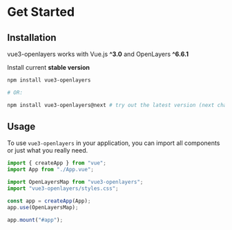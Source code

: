 # Get Started

## Installation

vue3-openlayers works with Vue.js **^3.0** and OpenLayers **^6.6.1**

Install current **stable version**

```bash
npm install vue3-openlayers

# OR:

npm install vue3-openlayers@next # try out the latest version (next channel)
```

## Usage

To use `vue3-openlayers` in your application, you can import all components or just what you really need.

```js
import { createApp } from "vue";
import App from "./App.vue";

import OpenLayersMap from "vue3-openlayers";
import "vue3-openlayers/styles.css";

const app = createApp(App);
app.use(OpenLayersMap);

app.mount("#app");
```
